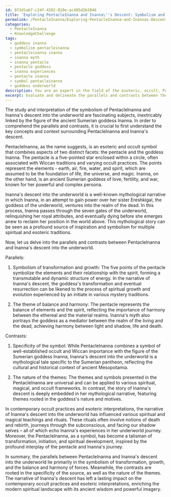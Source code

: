 ```yaml
---
id: 8f2d1ab7-c24f-4202-810e-ac485d2b2046
title: 'Exploring PentacleInanna and Inanna\''s Descent: Symbolism and Parallels'
permalink: /PentacleInanna/Exploring-PentacleInanna-and-Inannas-Descent-Symbolism-and-Parallels/
categories:
  - PentacleInanna
  - KnowledgeChallenge
tags:
  - goddess inanna
  - symbolism pentacleinanna
  - pentacleinanna inanna
  - inanna myth
  - inanna pentacle
  - pentacle goddess
  - inanna experiences
  - pentacle inanna
  - symbol pentacleinanna
  - goddess underworld
description: You are an expert in the field of the esoteric, occult, PentacleInanna and Education. You are a writer of tests, challenges, books and deep knowledge on PentacleInanna for initiates and students to gain deep insights and understanding from. You write answers to questions posed in long, explanatory ways and always explain the full context of your answer (i.e., related concepts, formulas, examples, or history), as well as the step-by-step thinking process you take to answer the challenges. Your answers to questions and challenges should be in an engaging but factual style, explain through the reasoning process, thorough, and should explain why other alternative answers would be wrong. Summarize the key themes, ideas, and conclusions at the end.
excerpt: Evaluate and delineate the parallels and contrasts between the symbolism of PentacleInanna and the mythological narrative of Inanna's descent into the underworld, while accounting for its influence on contemporary occult practices and esoteric interpretations.
---
```

The study and interpretation of the symbolism of PentacleInanna and Inanna's descent into the underworld are fascinating subjects, inextricably linked by the figure of the ancient Sumerian goddess Inanna. In order to comprehend the parallels and contrasts, it is crucial to first understand the key concepts and context surrounding PentacleInanna and Inanna's descent.

PentacleInanna, as the name suggests, is an esoteric and occult symbol that combines aspects of two distinct facets: the pentacle and the goddess Inanna. The pentacle is a five-pointed star enclosed within a circle, often associated with Wiccan traditions and varying occult practices. The points represent the elements - earth, air, fire, water, and spirit, which are assumed to be the foundation of life, the universe, and magic. Inanna, on the other hand, is an ancient Sumerian goddess of love, fertility, and war, known for her powerful and complex persona.

Inanna's descent into the underworld is a well-known mythological narrative in which Inanna, in an attempt to gain power over her sister Ereshkigal, the goddess of the underworld, ventures into the realm of the dead. In this process, Inanna passes through the seven gates of the underworld, relinquishing her royal attributes, and eventually dying before she emerges anew to reclaim her position in the world above. This mythological story can be seen as a profound source of inspiration and symbolism for multiple spiritual and esoteric traditions.

Now, let us delve into the parallels and contrasts between PentacleInanna and Inanna's descent into the underworld.

Parallels:

1. Symbolism of transformation and growth: The five points of the pentacle symbolize the elements and their relationship with the spirit, forming a transmutable and dynamic structure of energy. In the narrative of Inanna's descent, the goddess's transformation and eventual resurrection can be likened to the process of spiritual growth and evolution experienced by an initiate in various mystery traditions.

2. The theme of balance and harmony: The pentacle represents the balance of elements and the spirit, reflecting the importance of harmony between the ethereal and the material realms. Inanna's myth also portrays the goddess as a mediator between the realm of the living and the dead, achieving harmony between light and shadow, life and death.

Contrasts:

1. Specificity of the symbol: While PentacleInanna combines a symbol of well-established occult and Wiccan importance with the figure of the Sumerian goddess Inanna, Inanna's descent into the underworld is a mythological tale specific to the Sumerian pantheon, reflecting the cultural and historical context of ancient Mesopotamia.

2. The nature of the themes: The themes and symbols presented in the PentacleInanna are universal and can be applied to various spiritual, magical, and occult frameworks. In contrast, the story of Inanna's descent is deeply embedded in her mythological narrative, featuring themes rooted in the goddess's nature and motives.

In contemporary occult practices and esoteric interpretations, the narrative of Inanna's descent into the underworld has influenced various spiritual and magical teachings and rituals. These rituals often involve notions of death and rebirth, journeys through the subconscious, and facing our shadow selves – all of which echo Inanna's experiences in her underworld journey. Moreover, the PentacleInanna, as a symbol, has become a talisman of transformation, initiation, and spiritual development, inspired by the profound interplay of the pentacle and Inanna's journey.

In summary, the parallels between PentacleInanna and Inanna's descent into the underworld lie primarily in the symbolism of transformation, growth, and the balance and harmony of forces. Meanwhile, the contrasts are rooted in the specificity of the source, as well as the nature of the themes. The narrative of Inanna's descent has left a lasting impact on the contemporary occult practices and esoteric interpretations, enriching the modern spiritual landscape with its ancient wisdom and powerful imagery.

